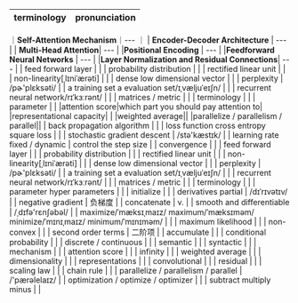 | terminology |pronunciation  |
| --- | --- |
｜**Self-Attention Mechanism**｜--- ｜
| **Encoder-Decoder Architecture** | --- |
| **Multi-Head Attention**| --- |
|**Positional Encoding** | --- |
|**Feedforward Neural Networks** | --- |
|**Layer Normalization and Residual Connections**| --- |
| feed forward layer |  |
| probability distribution |  |
| rectified linear unit |  |
| non-linearity[ˌlɪniˈærəti] |  |
| dense low dimensional vector |  |
| perplexity | /pɚ'plɛksəti/ |
| a training set
a evaluation set/ɪˌvæljuˈeɪʃn/ |  |
| recurrent neural network/rɪˈkɜːrənt/ |  |
| matrices  / metric |  |
| terminology |  |
| parameter |  |
|attention score|which part you should pay attention to|
|representational capacity| |
|weighted average||
|parallelize / parallelism / parallel||
| back propagation algorithm |  |
| loss function
cross entropy
square loss |  |
| stochastic gradient descent | /stə'kæstɪk/ |
| learning rate
fixed / dynamic | control the step size |
| convergence |  |
| feed forward layer |  |
| probability distribution |  |
| rectified linear unit |  |
| non-linearity[ˌlɪniˈærəti] |  |
| dense low dimensional vector |  |
| perplexity | /pɚ'plɛksəti/ |
| a training set
a evaluation set/ɪˌvæljuˈeɪʃn/ |  |
| recurrent neural network/rɪˈkɜːrənt/ |  |
| matrices  / metric |  |
| terminology |  |
| parameter
hyper parameters |  |
| initialize |  |
| derivatives
partial | /dɪˈrɪvətɪv/ |
| negative gradient |  负梯度 |
| concatenate |  v. |
| smooth and differentiable | /ˌdɪfə'rɛnʃəbəl/ |
| maximize/ˈmæksɪˌmaɪz/
maximum/ˈmæksɪməm/
minimize/ˈmɪnɪˌmaɪz/
minimum/ˈmɪnɪməm/ |  |
| maximum likelihood |  |
| non-convex |  |
| second order terms |  二阶项 |
| accumulate |  |
| conditional probability |  |
| discrete / continuous |  |
| semantic |  |
| syntactic |  |
| mechanism |  |
| attention score |  |
| infinity |  |
| weighted average |  |
| dimensionality |  |
| representations |  |
| convolutional |  |
| residual |  |
| scaling law |  |
| chain rule |  |
| parallelize / parallelism / parallel | /'pærəlelaɪz/ |
| optimization / optimize / optimizer |  |
| subtract
multiply
minus |  |
